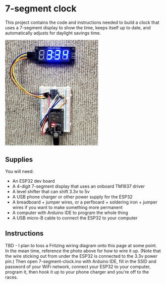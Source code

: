 # 7-segment clock

This project contains the code and instructions needed to build a clock that uses a 7-segment display to show the time,
keeps itself up to date, and automatically adjusts for daylight savings time.

<img src="7-segment-clock.jpg" width="300"/>

## Supplies

You will need:

* An ESP32 dev board
* A 4-digit 7-segment display that uses an onboard TM1637 driver
* A level shifter that can shift 3.3v to 5v
* A USB phone charger or other power supply for the ESP32
* A breadboard + jumper wires, or a perfboard + soldering iron + jumper wires if you want to make something more permanent
* A computer with Arduino IDE to program the whole thing
* A USB micro-B cable to connect the ESP32 to your computer

## Instructions

TBD - I plan to toss a Fritzing wiring diagram onto this page at some point. In the mean time, reference the photo
above for how to wire it up. (Note that the wire sticking out from under the ESP32 is connected to the 3.3v power pin.)
Then open 7-segment-clock.ino with Arduino IDE, fill in the SSID and password of your WiFi network, connect your ESP32
to your computer, program it, then hook it up to your phone charger and you're off to the races.

